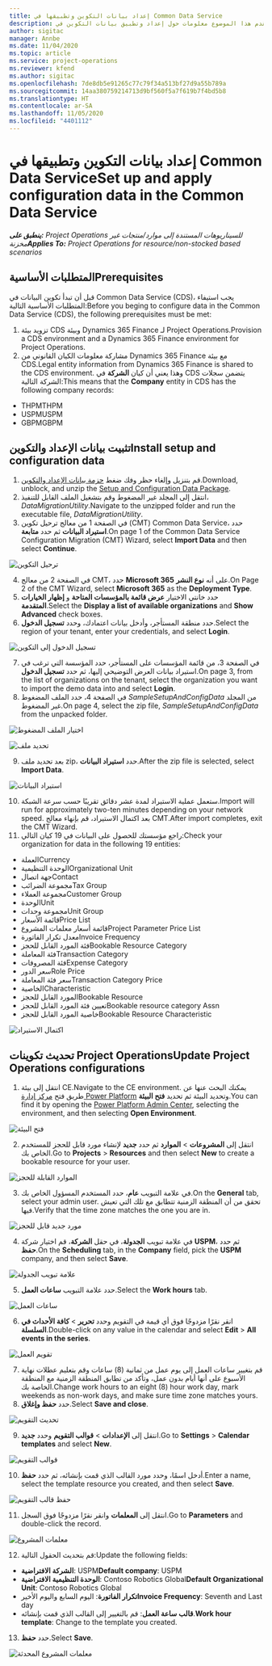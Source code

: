 ```yaml
---
title: إعداد بيانات التكوين وتطبيقها في Common Data Service
description: يقدم هذا الموضوع معلومات حول إعداد وتطبيق بيانات التكوين في Project Operations.
author: sigitac
manager: Annbe
ms.date: 11/04/2020
ms.topic: article
ms.service: project-operations
ms.reviewer: kfend
ms.author: sigitac
ms.openlocfilehash: 7de8db5e91265c77c79f34a513bf27d9a55b789a
ms.sourcegitcommit: 14aa380759214713d9bf560f5a7f619b7f4bd5b8
ms.translationtype: HT
ms.contentlocale: ar-SA
ms.lasthandoff: 11/05/2020
ms.locfileid: "4401112"
---
```

# <a name="set-up-and-apply-configuration-data-in-the-common-data-service"></a><span data-ttu-id="ea9f4-103">إعداد بيانات التكوين وتطبيقها في Common Data Service</span><span class="sxs-lookup"><span data-stu-id="ea9f4-103">Set up and apply configuration data in the Common Data Service</span></span> 

<span data-ttu-id="ea9f4-104">_**ينطبق على:** Project Operations للسيناريوهات المستندة إلى موارد/منتجات غير مخزنة‬_</span><span class="sxs-lookup"><span data-stu-id="ea9f4-104">_**Applies To:** Project Operations for resource/non-stocked based scenarios_</span></span>

## <a name="prerequisites"></a><span data-ttu-id="ea9f4-105">المتطلبات الأساسية</span><span class="sxs-lookup"><span data-stu-id="ea9f4-105">Prerequisites</span></span>

<span data-ttu-id="ea9f4-106">قبل أن تبدأ تكوين البيانات في Common Data Service (CDS)، يجب استيفاء المتطلبات الأساسية التالية:</span><span class="sxs-lookup"><span data-stu-id="ea9f4-106">Before you beging to configure data in the Common Data Service (CDS), the following prerequisites must be met:</span></span>

1.  <span data-ttu-id="ea9f4-107">تزويد بيئة CDS وبيئة Dynamics 365 Finance لـ Project Operations.</span><span class="sxs-lookup"><span data-stu-id="ea9f4-107">Provision a CDS environment and a Dynamics 365 Finance environment for Project Operations.</span></span>
2.  <span data-ttu-id="ea9f4-108">مشاركة معلومات الكيان القانوني من Dynamics 365 Finance مع بيئة CDS.</span><span class="sxs-lookup"><span data-stu-id="ea9f4-108">Legal entity information from Dynamics 365 Finance is shared to the CDS environment.</span></span> <span data-ttu-id="ea9f4-109">وهذا يعني أن كيان **الشركة** في CDS يتضمن سجلات الشركة التالية:</span><span class="sxs-lookup"><span data-stu-id="ea9f4-109">This means that the **Company** entity in CDS has the following company records:</span></span>
  - <span data-ttu-id="ea9f4-110">THPM</span><span class="sxs-lookup"><span data-stu-id="ea9f4-110">THPM</span></span>
  - <span data-ttu-id="ea9f4-111">USPM</span><span class="sxs-lookup"><span data-stu-id="ea9f4-111">USPM</span></span>
  - <span data-ttu-id="ea9f4-112">GBPM</span><span class="sxs-lookup"><span data-stu-id="ea9f4-112">GBPM</span></span>

## <a name="install-setup-and-configuration-data"></a><span data-ttu-id="ea9f4-113">تثبيت بيانات الإعداد والتكوين</span><span class="sxs-lookup"><span data-stu-id="ea9f4-113">Install setup and configuration data</span></span>

1. <span data-ttu-id="ea9f4-114">قم بتنزيل وإلغاء حظر وفك ضغط [حزمة بيانات الإعداد والتكوين](https://download.microsoft.com/download/1/3/4/1349369c-6209-42b7-b3b4-5be0e67cacd8/ProjOpsSampleSetupData-%20Integrated%20UR1.zip).</span><span class="sxs-lookup"><span data-stu-id="ea9f4-114">Download, unblock, and unzip the [Setup and Configuration Data Package](https://download.microsoft.com/download/1/3/4/1349369c-6209-42b7-b3b4-5be0e67cacd8/ProjOpsSampleSetupData-%20Integrated%20UR1.zip).</span></span>
2. <span data-ttu-id="ea9f4-115">انتقل إلى المجلد غير المضغوط وقم بتشغيل الملف القابل للتنفيذ، *DataMigrationUtility*.</span><span class="sxs-lookup"><span data-stu-id="ea9f4-115">Navigate to the unzipped folder and run the executable file, *DataMigrationUtility*.</span></span>
3. <span data-ttu-id="ea9f4-116">في الصفحة 1 من معالج ترحيل تكوين (CMT) Common Data Service، حدد **استيراد البيانات** ثم حدد **متابعة**.</span><span class="sxs-lookup"><span data-stu-id="ea9f4-116">On page 1 of the Common Data Service Configuration Migration (CMT) Wizard, select **Import Data** and then select **Continue**.</span></span>

![ترحيل التكوين](./media/1ConfigurationMigration.png)

4. <span data-ttu-id="ea9f4-118">في الصفحة 2 من معالج CMT، حدد **Microsoft 365** على أنه **نوع النشر**.</span><span class="sxs-lookup"><span data-stu-id="ea9f4-118">On Page 2 of the CMT Wizard, select **Microsoft 365** as the **Deployment Type**.</span></span>
5. <span data-ttu-id="ea9f4-119">حدد خانتي الاختيار **عرض قائمة بالمؤسسات المتاحة** و **إظهار الخيارات المتقدمة**‬.</span><span class="sxs-lookup"><span data-stu-id="ea9f4-119">Select the **Display a list of available organizations** and **Show Advanced** check boxes.</span></span>
6. <span data-ttu-id="ea9f4-120">حدد منطقة المستأجر، وأدخل بيانات اعتمادك، وحدد **تسجيل الدخول**.</span><span class="sxs-lookup"><span data-stu-id="ea9f4-120">Select the region of your tenant, enter your credentials, and select **Login**.</span></span>

![تسجيل الدخول إلى التكوين](./media/2ConfigurationSignin.png)

7. <span data-ttu-id="ea9f4-122">في الصفحة 3، من قائمة المؤسسات على المستأجر، حدد المؤسسة التي ترغب في استيراد بيانات العرض التوضيحي إليها، ثم حدد **تسجيل الدخول**.</span><span class="sxs-lookup"><span data-stu-id="ea9f4-122">On page 3, from the list of organizations on the tenant, select the organization you want to import the demo data into and select **Login**.</span></span>
8. <span data-ttu-id="ea9f4-123">في الصفحة 4، حدد الملف المضغوط *SampleSetupAndConfigData* من المجلد غير المضغوط.</span><span class="sxs-lookup"><span data-stu-id="ea9f4-123">On page 4, select the zip file, *SampleSetupAndConfigData* from the unpacked folder.</span></span>

![اختيار الملف المضغوط](./media/3ZipFile.png)

![تحديد ملف](./media/4SelectAFile.png)

9. <span data-ttu-id="ea9f4-126">بعد تحديد ملف zip، حدد **استيراد البيانات**.</span><span class="sxs-lookup"><span data-stu-id="ea9f4-126">After the zip file is selected, select **Import Data**.</span></span>

![استيراد البيانات](./media/5ImportData.png)

10. <span data-ttu-id="ea9f4-128">ستعمل عملية الاستيراد لمدة عشر دقائق تقريبًا حسب سرعة الشبكة.</span><span class="sxs-lookup"><span data-stu-id="ea9f4-128">Import will run for approximately two-ten minutes depending on your network speed.</span></span> <span data-ttu-id="ea9f4-129">بعد اكتمال الاستيراد، قم بإنهاء معالج CMT.</span><span class="sxs-lookup"><span data-stu-id="ea9f4-129">After import completes, exit the CMT Wizard.</span></span> 
11. <span data-ttu-id="ea9f4-130">راجع مؤسستك للحصول على البيانات في 19 كيان التالي:</span><span class="sxs-lookup"><span data-stu-id="ea9f4-130">Check your organization for data in the following 19 entities:</span></span>

  - <span data-ttu-id="ea9f4-131">‏‏العملة</span><span class="sxs-lookup"><span data-stu-id="ea9f4-131">Currency</span></span>
  - <span data-ttu-id="ea9f4-132">الوحدة التنظيمية</span><span class="sxs-lookup"><span data-stu-id="ea9f4-132">Organizational Unit</span></span>
  - <span data-ttu-id="ea9f4-133">جهة اتصال</span><span class="sxs-lookup"><span data-stu-id="ea9f4-133">Contact</span></span>
  - <span data-ttu-id="ea9f4-134">مجموعة الضرائب</span><span class="sxs-lookup"><span data-stu-id="ea9f4-134">Tax Group</span></span>
  - <span data-ttu-id="ea9f4-135">مجموعة العملاء</span><span class="sxs-lookup"><span data-stu-id="ea9f4-135">Customer Group</span></span>
  - <span data-ttu-id="ea9f4-136">الوحدة</span><span class="sxs-lookup"><span data-stu-id="ea9f4-136">Unit</span></span>
  - <span data-ttu-id="ea9f4-137">مجموعة وحدات</span><span class="sxs-lookup"><span data-stu-id="ea9f4-137">Unit Group</span></span>
  - <span data-ttu-id="ea9f4-138">قائمة الأسعار</span><span class="sxs-lookup"><span data-stu-id="ea9f4-138">Price List</span></span>
  - <span data-ttu-id="ea9f4-139">قائمة أسعار معلمات المشروع</span><span class="sxs-lookup"><span data-stu-id="ea9f4-139">Project Parameter Price List</span></span>
  - <span data-ttu-id="ea9f4-140">معدل تكرار الفاتورة</span><span class="sxs-lookup"><span data-stu-id="ea9f4-140">Invoice Frequency</span></span>
  - <span data-ttu-id="ea9f4-141">فئة المورد القابل للحجز</span><span class="sxs-lookup"><span data-stu-id="ea9f4-141">Bookable Resource Category</span></span>
  - <span data-ttu-id="ea9f4-142">فئة المعاملة</span><span class="sxs-lookup"><span data-stu-id="ea9f4-142">Transaction Category</span></span>
  - <span data-ttu-id="ea9f4-143">فئة المصروفات</span><span class="sxs-lookup"><span data-stu-id="ea9f4-143">Expense Category</span></span>
  - <span data-ttu-id="ea9f4-144">سعر الدور</span><span class="sxs-lookup"><span data-stu-id="ea9f4-144">Role Price</span></span>
  - <span data-ttu-id="ea9f4-145">سعر فئة المعاملة</span><span class="sxs-lookup"><span data-stu-id="ea9f4-145">Transaction Category Price</span></span>
  - <span data-ttu-id="ea9f4-146">‏‫الخاصية‬</span><span class="sxs-lookup"><span data-stu-id="ea9f4-146">Characteristic</span></span>
  - <span data-ttu-id="ea9f4-147">المورد القابل للحجز</span><span class="sxs-lookup"><span data-stu-id="ea9f4-147">Bookable Resource</span></span>
  - <span data-ttu-id="ea9f4-148">تعيين فئة المورد القابل للحجز</span><span class="sxs-lookup"><span data-stu-id="ea9f4-148">Bookable resource category Assn</span></span>
  - <span data-ttu-id="ea9f4-149">خاصية المورد القابل للحجز</span><span class="sxs-lookup"><span data-stu-id="ea9f4-149">Bookable Resource Characteristic</span></span>

![اكتمال الاستيراد](./media/6CompleteImport.png)

## <a name="update-project-operations-configurations"></a><span data-ttu-id="ea9f4-151">تحديث تكوينات Project Operations</span><span class="sxs-lookup"><span data-stu-id="ea9f4-151">Update Project Operations configurations</span></span>

1. <span data-ttu-id="ea9f4-152">انتقل إلى بيئة CE.</span><span class="sxs-lookup"><span data-stu-id="ea9f4-152">Navigate to the CE environment.</span></span> <span data-ttu-id="ea9f4-153">يمكنك البحث عنها عن طريق فتح [مركز إدارة Power Platform](https://admin.powerplatform.microsoft.com/environments) وتحديد البيئة ثم تحديد **فتح البيئة**.</span><span class="sxs-lookup"><span data-stu-id="ea9f4-153">You can find it by opening the [Power Platform Admin Center](https://admin.powerplatform.microsoft.com/environments), selecting the environment, and then selecting **Open Environment**.</span></span> 

![فتح البيئة](./media/7OpenEnvironment.png)

2. <span data-ttu-id="ea9f4-155">انتقل إلى **المشروعات** > **الموارد** ثم حدد **جديد** لإنشاء مورد قابل للحجز للمستخدم الخاص بك.</span><span class="sxs-lookup"><span data-stu-id="ea9f4-155">Go to **Projects** > **Resources** and then select **New** to create a bookable resource for your user.</span></span>

![الموارد القابلة للحجز](./media/8BookableResources.png)

3. <span data-ttu-id="ea9f4-157">في علامة التبويب **عام**، حدد المستخدم المسؤول الخاص بك.</span><span class="sxs-lookup"><span data-stu-id="ea9f4-157">On the **General** tab, select your admin user.</span></span> <span data-ttu-id="ea9f4-158">تحقق من أن المنطقة الزمنية تتطابق مع تلك التي تعيش فيها.</span><span class="sxs-lookup"><span data-stu-id="ea9f4-158">Verify that the time zone matches the one you are in.</span></span> 

![مورد جديد قابل للحجز](./media/9NewBookableResource.png)

4. <span data-ttu-id="ea9f4-160">في علامة تبويب **الجدولة**، في حقل **الشركة**، قم اختيار شركة **USPM**، ثم حدد **حفظ**.</span><span class="sxs-lookup"><span data-stu-id="ea9f4-160">On the **Scheduling** tab, in the **Company** field, pick the **USPM** company, and then select **Save**.</span></span> 

![علامة تبويب الجدولة](./media/10SchedulingTab.png)

5. <span data-ttu-id="ea9f4-162">حدد علامة التبويب **ساعات العمل**.</span><span class="sxs-lookup"><span data-stu-id="ea9f4-162">Select the **Work hours** tab.</span></span>  

![ساعات العمل](./media/11WorkHours.png)

6. <span data-ttu-id="ea9f4-164">انقر نقرًا مزدوجًا فوق أي قيمة في التقويم وحدد **تحرير** > **كافة الأحداث في السلسلة**.</span><span class="sxs-lookup"><span data-stu-id="ea9f4-164">Double-click on any value in the calendar and select **Edit** > **All events in the series**.</span></span> 

![تقويم العمل](./media/12WorkCalendar.png)

7. <span data-ttu-id="ea9f4-166">قم بتغيير ساعات العمل إلى يوم عمل من ثمانية (8) ساعات وقم بتعليم عطلات نهاية الأسبوع على أنها أيام بدون عمل، وتأكد من تطابق المنطقة الزمنية مع المنطقة الخاصة بك.</span><span class="sxs-lookup"><span data-stu-id="ea9f4-166">Change work hours to an eight (8) hour work day, mark weekends as non-work days, and make sure time zone matches yours.</span></span> 
8. <span data-ttu-id="ea9f4-167">حدد **حفظ وإغلاق**.</span><span class="sxs-lookup"><span data-stu-id="ea9f4-167">Select **Save and close**.</span></span>

![تحديث التقويم](./media/13UpdateCalendar.png)

9. <span data-ttu-id="ea9f4-169">انتقل إلى **الإعدادات** > **قوالب التقويم** وحدد **جديد**.</span><span class="sxs-lookup"><span data-stu-id="ea9f4-169">Go to **Settings** > **Calendar templates** and select **New**.</span></span>
 
 ![قوالب التقويم](./media/14CalendarTemplates.png)
 
 10. <span data-ttu-id="ea9f4-171">أدخل اسمًا، وحدد مورد القالب الذي قمت بإنشائه، ثم حدد **حفظ**.</span><span class="sxs-lookup"><span data-stu-id="ea9f4-171">Enter a name, select the template resource you created, and then select **Save**.</span></span> 
 
 ![حفظ قالب التقويم](./media/15SaveCalendarTemplate.png)
 
 11. <span data-ttu-id="ea9f4-173">انتقل إلى **المعلمات** وانقر نقرًا مزدوجًا فوق السجل.</span><span class="sxs-lookup"><span data-stu-id="ea9f4-173">Go to **Parameters** and double-click the record.</span></span> 
 
 ![معلمات المشروع](./media/16ProjectParameters.png)
 
12. <span data-ttu-id="ea9f4-175">قم بتحديث الحقول التالية:</span><span class="sxs-lookup"><span data-stu-id="ea9f4-175">Update the following fields:</span></span>

 - <span data-ttu-id="ea9f4-176">**الشركة الافتراضية**: USPM</span><span class="sxs-lookup"><span data-stu-id="ea9f4-176">**Default company**: USPM</span></span>
 - <span data-ttu-id="ea9f4-177">**الوحدة التنظيمية الافتراضية**: Contoso Robotics Global</span><span class="sxs-lookup"><span data-stu-id="ea9f4-177">**Default Organizational Unit**: Contoso Robotics Global</span></span>
 - <span data-ttu-id="ea9f4-178">**تكرار الفاتورة**: اليوم السابع واليوم الأخير</span><span class="sxs-lookup"><span data-stu-id="ea9f4-178">**Invoice Frequency**: Seventh and Last day</span></span>
 - <span data-ttu-id="ea9f4-179">**قالب ساعة العمل**: قم بالتغيير إلى القالب الذي قمت بإنشائه.</span><span class="sxs-lookup"><span data-stu-id="ea9f4-179">**Work hour template**: Change to the template you created.</span></span>

13. <span data-ttu-id="ea9f4-180">حدد **حفظ**.</span><span class="sxs-lookup"><span data-stu-id="ea9f4-180">Select **Save**.</span></span> 

![معلمات المشروع المحدثة](./media/17UpdatedProjectParameters.png)
